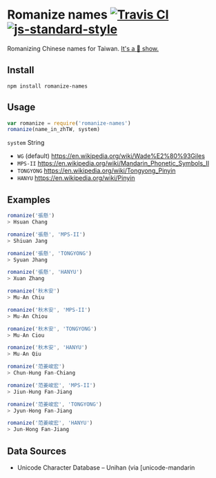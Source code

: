 # Romanize names [![Travis CI](https://travis-ci.org/muan/romanize-names.svg?branch=master)](https://travis-ci.org/muan/romanize-names) [![js-standard-style](https://img.shields.io/badge/code%20style-standard-brightgreen.svg?style=flat)](https://github.com/feross/standard)

Romanizing Chinese names for Taiwan. [It's a :poop: show.](https://en.wikipedia.org/wiki/Chinese_language_romanization_in_Taiwan)

## Install

```
npm install romanize-names
```

## Usage

```javascript
var romanize = require('romanize-names')
romanize(name_in_zhTW, system)
```

`system` String
  - `WG` (default) https://en.wikipedia.org/wiki/Wade%E2%80%93Giles
  - `MPS-II` https://en.wikipedia.org/wiki/Mandarin_Phonetic_Symbols_II
  - `TONGYONG` https://en.wikipedia.org/wiki/Tongyong_Pinyin
  - `HANYU` https://en.wikipedia.org/wiki/Pinyin

## Examples

```javascript
romanize('張懸')
> Hsuan Chang

romanize('張懸', 'MPS-II')
> Shiuan Jang

romanize('張懸', 'TONGYONG')
> Syuan Jhang

romanize('張懸', 'HANYU')
> Xuan Zhang
```

```javascript
romanize('秋木安')
> Mu-An Chiu

romanize('秋木安', 'MPS-II')
> Mu-An Chiou

romanize('秋木安', 'TONGYONG')
> Mu-An Ciou

romanize('秋木安', 'HANYU')
> Mu-An Qiu
```

```javascript
romanize('范姜峻宏')
> Chun-Hung Fan-Chiang

romanize('范姜峻宏', 'MPS-II')
> Jiun-Hung Fan-Jiang

romanize('范姜峻宏', 'TONGYONG')
> Jyun-Hong Fan-Jiang

romanize('范姜峻宏', 'HANYU')
> Jun-Hong Fan-Jiang
```

## Data Sources

- Unicode Character Database – Unihan (via [unicode-mandarin